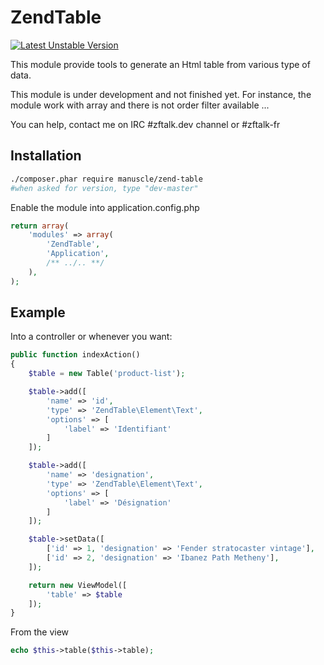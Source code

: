 # ZendTable
[![Latest Unstable Version](https://poser.pugx.org/manuscle/zend-table/v/unstable.png)](//packagist.org/packages/manuscle/zend-table)

This module provide tools to generate an Html table from various type of data.

This module is under development and not finished yet.
For instance, the module work with array and there is not order filter available ...

You can help, contact me on IRC #zftalk.dev channel or #zftalk-fr

## Installation

```bash
./composer.phar require manuscle/zend-table
#when asked for version, type "dev-master"
```

Enable the module into application.config.php

```php
return array(
    'modules' => array(
        'ZendTable',
        'Application',
        /** ../.. **/
    ),
);
```

## Example

Into a controller or whenever you want:

```php
public function indexAction()
{
    $table = new Table('product-list');

    $table->add([
        'name' => 'id',
        'type' => 'ZendTable\Element\Text',
        'options' => [
            'label' => 'Identifiant'
        ]
    ]);

    $table->add([
        'name' => 'designation',
        'type' => 'ZendTable\Element\Text',
        'options' => [
            'label' => 'Désignation'
        ]
    ]);

    $table->setData([
        ['id' => 1, 'designation' => 'Fender stratocaster vintage'],
        ['id' => 2, 'designation' => 'Ibanez Path Metheny'],
    ]);

    return new ViewModel([
        'table' => $table
    ]);
}
```

From the view

```php
echo $this->table($this->table);
```


